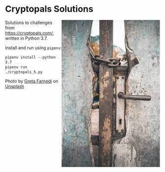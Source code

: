 # Cryptopals Solutions

<img align="right" src="splash2.jpg">

Solutions to challenges from https://cryptopals.com/, written in Python 3.7.

Install and run using `pipenv`:

    pipenv install --python 3.7
    pipenv run ./cryptopals_5.py

Photo by <a href="https://unsplash.com/@gretafarnedi">Greta Farnedi</a> on <a href="https://unsplash.com/">Unsplash</a>
